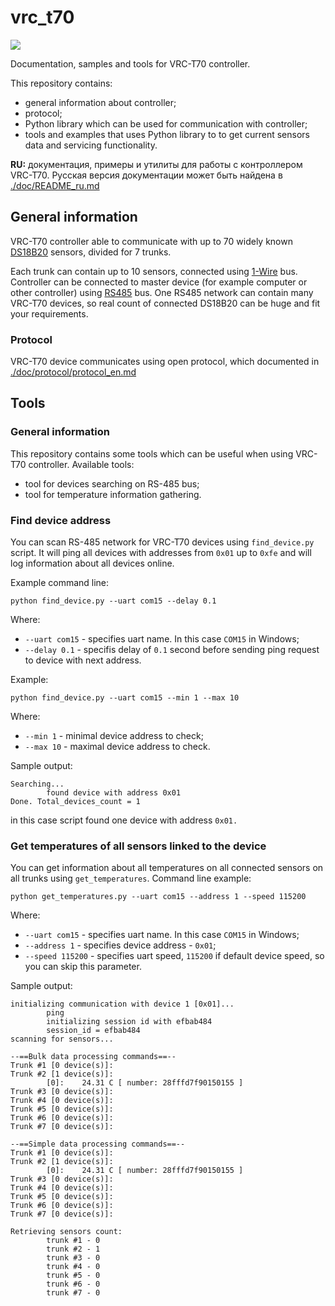 ﻿# vrc_t70

![](https://travis-ci.org/JFF-Bohdan/vrc_t70.svg?branch=master)	

Documentation, samples and tools for VRC-T70 controller.

This repository contains:

* general information about controller;
* protocol;
* Python library which can be used for communication with controller;
* tools and examples that uses Python library to to get current sensors data and 
servicing functionality.

**RU:** документация, примеры и утилиты для работы с контроллером VRC-T70.
Русская версия документации может быть найдена в [./doc/README_ru.md](./doc/README_ru.md)

## General information

VRC-T70 controller able to communicate with up to 70
widely known [DS18B20](https://www.google.com.ua/search?q=ds18b20%20tech%20spec)
sensors, divided for 7 trunks.

Each trunk can contain up to 10 sensors, connected using [1-Wire](https://en.wikipedia.org/wiki/1-Wire) bus. 
Controller can be connected to master device (for example computer or other controller) using
[RS485](https://en.wikipedia.org/wiki/RS-485) bus. One RS485 network can contain many VRC-T70 
devices, so real count of connected DS18B20 can be huge and fit your requirements.

### Protocol

VRC-T70 device communicates using open protocol, which documented in
[./doc/protocol/protocol_en.md](./doc/protocol/protocol_en.md)

## Tools

### General information

This repository contains some tools which can be useful when using VRC-T70 controller. 
Available tools:

* tool for devices searching on RS-485 bus;
* tool for temperature information gathering.

### Find device address

You can scan RS-485 network for VRC-T70 devices using `find_device.py` script. It 
will ping all devices with addresses from `0x01` up to `0xfe` and will log information 
about all devices online.

Example command line:

`python find_device.py --uart com15 --delay 0.1`

Where:

* `--uart com15` - specifies uart name. In this case `COM15` in Windows;
* `--delay 0.1` - specifis delay of `0.1` second before sending ping request to 
device with next address.

Example:

`python find_device.py --uart com15 --min 1 --max 10`

Where:
* `--min 1` - minimal device address to check;
* `--max 10` - maximal device address to check.

Sample output:

```
Searching...
        found device with address 0x01
Done. Total_devices_count = 1
```

in this case script found one device with address `0x01.`


### Get temperatures of all sensors linked to the device

You can get information about all temperatures on all connected sensors on all trunks 
using `get_temperatures`. Command line example:

`python get_temperatures.py --uart com15 --address 1 --speed 115200`

Where:

* `--uart com15` - specifies uart name. In this case `COM15` in Windows;
* `--address 1` - specifies device address - `0x01`;
* `--speed 115200` - specifies uart speed, `115200` if default device speed, so you can 
skip this parameter.


Sample output:

```
initializing communication with device 1 [0x01]...
        ping
        initializing session id with efbab484
        session_id = efbab484
scanning for sensors...

--==Bulk data processing commands==--
Trunk #1 [0 device(s)]:
Trunk #2 [1 device(s)]:
        [0]:    24.31 C [ number: 28fffd7f90150155 ]
Trunk #3 [0 device(s)]:
Trunk #4 [0 device(s)]:
Trunk #5 [0 device(s)]:
Trunk #6 [0 device(s)]:
Trunk #7 [0 device(s)]:

--==Simple data processing commands==--
Trunk #1 [0 device(s)]:
Trunk #2 [1 device(s)]:
        [0]:    24.31 C [ number: 28fffd7f90150155 ]
Trunk #3 [0 device(s)]:
Trunk #4 [0 device(s)]:
Trunk #5 [0 device(s)]:
Trunk #6 [0 device(s)]:
Trunk #7 [0 device(s)]:

Retrieving sensors count:
        trunk #1 - 0
        trunk #2 - 1
        trunk #3 - 0
        trunk #4 - 0
        trunk #5 - 0
        trunk #6 - 0
        trunk #7 - 0
```